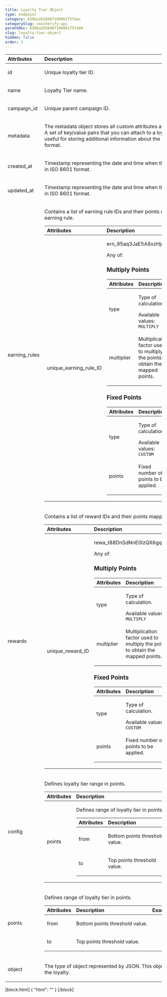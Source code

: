 ```yaml
---
title: Loyalty Tier Object
type: endpoint
category: 639ba2628407100061f5faac
categorySlug: voucherify-api
parentDoc: 639ba2658407100061f5fab6
slug: loyalty-tier-object
hidden: false
order: 3
---
```


| Attributes |  Description  | Example |
|:-----|:--------|------:|
| id | <p>Unique loyalty tier ID.</p> | <p>ltr_30KHciA0UG8B71Fo51GZqwgN</p> |
| name | <p>Loyalty Tier name.</p> |  |
| campaign_id | <p>Unique parent campaign ID.</p> | <p>camp_fkZ28pe7DUAEmmabofkxHI8N</p> |
| metadata | <p>The metadata object stores all custom attributes assigned to the loyalty tier. A set of key/value pairs that you can attach to a loyalty tier object. It can be useful for storing additional information about the loyalty tier in a structured format.</p>  |  |
| created_at | <p>Timestamp representing the date and time when the loyalty tier was created in ISO 8601 format.</p> | <p>2022-11-10T12:20:52.755Z</p> |
| updated_at | <p>Timestamp representing the date and time when the loyalty tier was updated in ISO 8601 format.</p> | <p>2022-11-25T10:59:43.231Z</p> |
| earning_rules | <p>Contains a list of earning rule IDs and their points mapping for the given earning rule.</p> <table><thead><tr><th style="text-align:left">Attributes</th><th style="text-align:left">Description</th><th style="text-align:right">Example</th></tr></thead><tbody><tr><td style="text-align:left">unique_earning_rule_ID</td><td style="text-align:left"><p>ern_95aq3JaE5A8xzHjoJPYNRqXZ</p> Any of: <h3>Multiply Points</h3><table><thead><tr><th style="text-align:left">Attributes</th><th style="text-align:left">Description</th><th style="text-align:right">Example</th></tr></thead><tbody><tr><td style="text-align:left">type</td><td style="text-align:left"><p>Type of calculation.</p> Available values: <code>MULTIPLY</code></td><td style="text-align:right"></td></tr><tr><td style="text-align:left">multiplier</td><td style="text-align:left"><p>Multiplication factor used to multiply the points to obtain the mapped points.</p></td><td style="text-align:right"></td></tr></tbody></table> <h3>Fixed Points</h3><table><thead><tr><th style="text-align:left">Attributes</th><th style="text-align:left">Description</th><th style="text-align:right">Example</th></tr></thead><tbody><tr><td style="text-align:left">type</td><td style="text-align:left"><p>Type of calculation.</p> Available values: <code>CUSTOM</code></td><td style="text-align:right"></td></tr><tr><td style="text-align:left">points</td><td style="text-align:left"><p>Fixed number of points to be applied.</p></td><td style="text-align:right"></td></tr></tbody></table></td><td style="text-align:right"></td></tr></tbody></table> |  |
| rewards | <p>Contains a list of reward IDs and their points mapping for the given reward.</p> <table><thead><tr><th style="text-align:left">Attributes</th><th style="text-align:left">Description</th><th style="text-align:right">Example</th></tr></thead><tbody><tr><td style="text-align:left">unique_reward_ID</td><td style="text-align:left"><p>rewa_t88DnSdNnE0IzQX6gqH3jHGQ</p> Any of: <h3>Multiply Points</h3><table><thead><tr><th style="text-align:left">Attributes</th><th style="text-align:left">Description</th><th style="text-align:right">Example</th></tr></thead><tbody><tr><td style="text-align:left">type</td><td style="text-align:left"><p>Type of calculation.</p> Available values: <code>MULTIPLY</code></td><td style="text-align:right"></td></tr><tr><td style="text-align:left">multiplier</td><td style="text-align:left"><p>Multiplication factor used to multiply the points to obtain the mapped points.</p></td><td style="text-align:right"></td></tr></tbody></table> <h3>Fixed Points</h3><table><thead><tr><th style="text-align:left">Attributes</th><th style="text-align:left">Description</th><th style="text-align:right">Example</th></tr></thead><tbody><tr><td style="text-align:left">type</td><td style="text-align:left"><p>Type of calculation.</p> Available values: <code>CUSTOM</code></td><td style="text-align:right"></td></tr><tr><td style="text-align:left">points</td><td style="text-align:left"><p>Fixed number of points to be applied.</p></td><td style="text-align:right"></td></tr></tbody></table></td><td style="text-align:right"></td></tr></tbody></table> |  |
| config | <p>Defines loyalty tier range in points.</p> <table><thead><tr><th style="text-align:left">Attributes</th><th style="text-align:left">Description</th><th style="text-align:right">Example</th></tr></thead><tbody><tr><td style="text-align:left">points</td><td style="text-align:left"><p>Defines range of loyalty tier in points.</p> <table><thead><tr><th style="text-align:left">Attributes</th><th style="text-align:left">Description</th><th style="text-align:right">Example</th></tr></thead><tbody><tr><td style="text-align:left">from</td><td style="text-align:left"><p>Bottom points threshold value.</p></td><td style="text-align:right"></td></tr><tr><td style="text-align:left">to</td><td style="text-align:left"><p>Top points threshold value.</p></td><td style="text-align:right"></td></tr></tbody></table></td><td style="text-align:right"></td></tr></tbody></table> |  |
| points | <p>Defines range of loyalty tier in points.</p> <table><thead><tr><th style="text-align:left">Attributes</th><th style="text-align:left">Description</th><th style="text-align:right">Example</th></tr></thead><tbody><tr><td style="text-align:left">from</td><td style="text-align:left"><p>Bottom points threshold value.</p></td><td style="text-align:right"></td></tr><tr><td style="text-align:left">to</td><td style="text-align:left"><p>Top points threshold value.</p></td><td style="text-align:right"></td></tr></tbody></table> |  |
| object | <p>The type of object represented by JSON. This object stores information about the loyalty.</p> |  |

[block:html]
{
  "html": "<style>\n[title=\"Toggle library\"] { \n  display: none; }\n.LanguagePicker-divider { \n  display: none; }\n.Playground-section3VTXuaYZivJK > .APISectionHeader3LN_-QIR0m7x {\n  display: none; }\n.LanguagePicker-languages1qVVo_v6AlP9 {\n  display: none; }\n.headline-container-article-info2GaOf2jMpV0r {\n  display: none; }\n.APISectionHeader3LN_-QIR0m7x {\n  display: none; }\n.APIResponseSchemaPicker-label3XMQ9E-slNcS {\n  display: none; }\n.PlaygroundC7DInM9NFvBg {\n  display: none; }\n.Modal-Header3VPrQs3MUWWd {\n  display: none; }\n.rm-ReferenceMain .rm-Article {\n  max-width: 2000px; }\n</style>"
}
[/block]
